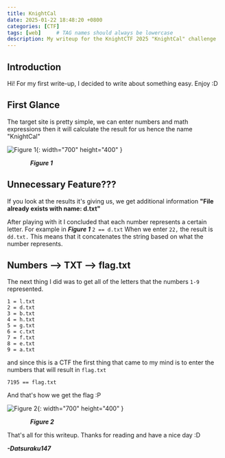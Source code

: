 ```yaml
---
title: KnightCal
date: 2025-01-22 18:48:20 +0800
categories: [CTF]
tags: [web]     # TAG names should always be lowercase
description: My writeup for the KnightCTF 2025 "KnightCal" challenge
---
```


## Introduction

Hi! For my first write-up, I decided to write about something easy. Enjoy :D


## First Glance

The target site is pretty simple, we can enter numbers and math expressions then it will calculate the result for us hence the name "KnightCal"


![Figure 1](https://github.com/user-attachments/assets/e5a2f685-6f7f-46cf-b818-81b5c188b3b3){: width="700" height="400" }

&emsp; &emsp; &emsp; ***Figure 1***



## Unnecessary Feature???

If you look at the results it's giving us, we get additional information **"File already exists with name: d.txt"**

After playing with it I concluded that each number represents a certain letter. For example in ***Figure 1*** `2 == d.txt`
When we enter `22,` the result is `dd.txt.` This means that it concatenates the string based on what the number represents.

## Numbers --> TXT --> flag.txt

The next thing I did was to get all of the letters that the numbers `1-9` represented.

```
1 = l.txt
2 = d.txt
3 = b.txt 
4 = h.txt
5 = g.txt
6 = c.txt
7 = f.txt
8 = e.txt
9 = a.txt
```

and since this is a CTF the first thing that came to my mind is to enter the numbers that will result in `flag.txt`

`7195 == flag.txt`

And that's how we get the flag :P

![Figure 2](https://github.com/user-attachments/assets/39950f84-7287-4f68-ab43-0a08ac502034){: width="700" height="400" }

&emsp; &emsp; &emsp; ***Figure 2***

That's all for this writeup. Thanks for reading and have a nice day :D

***-Datsuraku147***